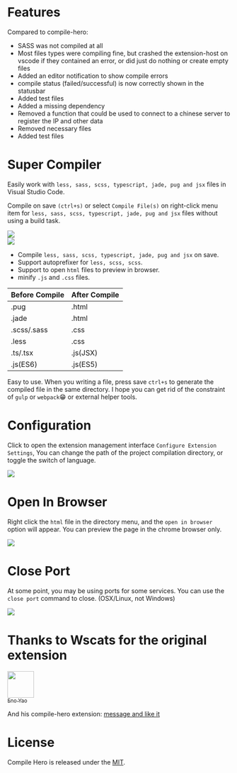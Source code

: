 <!--
<a href="https://marketplace.visualstudio.com/items?itemName=Wscats.eno"><img src="https://img.shields.io/badge/Download-8k+-orange" alt="Download" /></a>
<a href="https://marketplace.visualstudio.com/items?itemName=Wscats.eno"><img src="https://img.shields.io/badge/Macketplace-v2.00-brightgreen" alt="Macketplace" /></a>
<a href="https://github.com/Wscats/compile-hero"><img src="https://img.shields.io/badge/Github Page-Wscats-yellow" alt="Github Page" /></a>
<a href="https://github.com/Wscats"><img src="https://img.shields.io/badge/Author-Eno Yao-blueviolet" alt="Eno Yao" /></a>
<a href="https://github.com/Wscats"><img src="https://api.netlify.com/api/v1/badges/b652768b-1673-42cd-98dd-3fd807b2ebca/deploy-status" alt="Status" /></a>

[English](https://github.com/Wscats/compile-hero/blob/master/vscode-extension/README.md)

-->


# Features

Compared to compile-hero:

- SASS was not compiled at all
- Most files types were compiling fine, but crashed the extension-host on vscode if they contained an error, or did just do nothing or create empty files
- Added an editor notification to show compile errors 
- compile status (failed/successful) is now correctly shown in the statusbar
- Added test files
- Added a missing dependency
- Removed a function that could be used to connect to a chinese server to register the IP and other data
- Removed necessary files
- Added test files

# Super Compiler


Easily work with `less, sass, scss, typescript, jade, pug and jsx` files in Visual Studio Code.

Compile on save `(ctrl+s)` or select `Compile File(s)` on right-click menu item for `less, sass, scss, typescript, jade, pug and jsx` files without using a build task.

<img src="https://BananaAcid.github.io/compile-superhero/vscode-extension/screenshots/1.gif" />

<br/>

<img src="https://BananaAcid.github.io/compile-superhero/vscode-extension/screenshots/3.gif" />

- Compile `less, sass, scss, typescript, jade, pug and jsx` on save.
- Support autoprefixer for `less, scss, scss`.
- Support to open `html` files to preview in browser.
- minify `.js` and `.css` files.

|Before Compile|After Compile|
|-|-|
|.pug|.html|
|.jade|.html|
|.scss/.sass|.css|
|.less|.css|
|.ts/.tsx|.js(JSX)|
|.js(ES6)|.js(ES5)|

Easy to use. When you writing a file, press save `ctrl+s` to generate the compiled file in the same directory. I hope you can get rid of the constraint of `gulp` or `webpack`😁 or external helper tools.

# Configuration

Click to open the extension management interface `Configure Extension Settings`, You can change the path of the project compilation directory, or toggle the switch of language.

<img src="https://BananaAcid.github.io/compile-superhero/vscode-extension/screenshots/5.gif" />

# Open In Browser

Right click the `html` file in the directory menu, and the `open in browser` option will appear. You can preview the page in the chrome browser only.

<img src="https://BananaAcid.github.io/compile-superhero/vscode-extension/screenshots/2.gif" />

# Close Port

At some point, you may be using ports for some services. You can use the `close port` command to close. (OSX/Linux, not Windows)

<img src="https://BananaAcid.github.io/compile-superhero/vscode-extension/screenshots/4.gif" />

# Thanks to Wscats for the original extension

[<img src="https://avatars1.githubusercontent.com/u/17243165?s=460&v=4" width="60px;"/><br /><sub>Eno Yao</sub>](https://github.com/Wscats)

And his compile-hero extension: 
 [message and like it](https://marketplace.visualstudio.com/items?itemName=Wscats.qf&ssr=false#review-details)


# License

Compile Hero is released under the [MIT](http://opensource.org/licenses/MIT).
